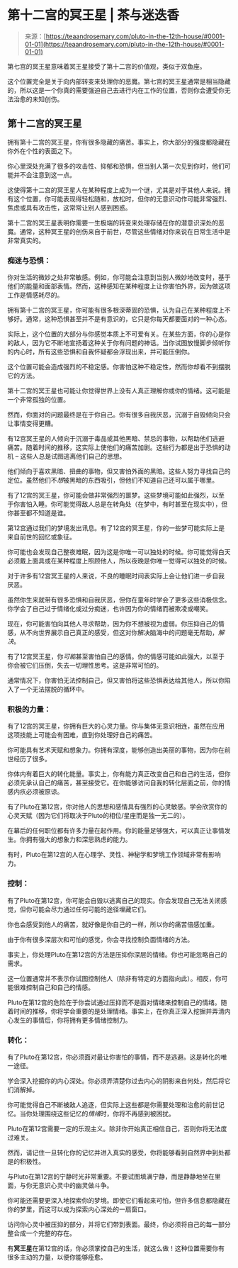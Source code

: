 <!--yml

分类：未分类

日期：2024-06-12 18:22:43

-->

# 第十二宫的冥王星 | 茶与迷迭香

> 来源：[https://teaandrosemary.com/pluto-in-the-12th-house/#0001-01-01](https://teaandrosemary.com/pluto-in-the-12th-house/#0001-01-01)

第七宫的冥王星意味着冥王星接受了第十二宫的价值观，类似于双鱼座。

这个位置完全是关于向内部转变来处理你的恶魔。第七宫的冥王星通常是相当隐藏的，所以这是一个你真的需要强迫自己去进行内在工作的位置，否则你会遭受你无法治愈的未知创伤。

## 第十二宫的冥王星

拥有第十二宫的冥王星，你有很多隐藏的痛苦。事实上，你大部分的强度都隐藏在你外在个性的表面之下。

你心里深处充满了很多的攻击性、抑郁和恐惧，但当别人第一次见到你时，他们可能并不会注意到这一点。

这使得第十二宫的冥王星人在某种程度上成为一个谜，尤其是对于其他人来说。拥有这个位置，你可能表现得轻松随和，放松时，但你的无意识动作可能非常强烈、焦虑或具有攻击性，这常常让别人感到困惑。

第十二宫的冥王星表明你需要一生极端的转变来处理存储在你的潜意识深处的恶魔。通常，这种冥王星的创伤来自于前世，尽管这些情绪对你来说在日常生活中是非常真实的。

### 痴迷与恐惧：

你对生活的微妙之处非常敏感。例如，你可能会注意到当别人微妙地改变时，基于他们的能量和面部表情。然而，这种感知在某种程度上让你害怕外界，因为做这项工作是情感耗尽的。

拥有第十二宫的冥王星，你可能有很多根深蒂固的恐惧，认为自己在某种程度上不够好。通常，这种恐惧甚至并不是有意识的，它只是你每天都要面对的一种心态。

实际上，这个位置的大部分与你感觉本质上不可爱有关。在某些方面，你的心是你的敌人，因为它不断地宣扬着这种关于你有问题的神话。当你试图放慢脚步倾听你的内心时，所有这些恐惧和自我怀疑都会浮现出来，并可能压倒你。

这个位置可能会造成强烈的不稳定感。你害怕这种不稳定性，然而你却看不到摆脱它的方法。

第十二宫的冥王星也可能让你觉得世界上没有人真正理解你或你的情绪。这可能是一个非常孤独的位置。

然而，你面对的问题最终是在于你自己。你有很多自我厌恶，沉溺于自毁倾向只会让事情变得更糟。

有12宫冥王星的人倾向于沉溺于毒品或其他黑暗、禁忌的事物，以帮助他们逃避痛苦。随着时间的推移，这实际上使他们的痛苦加剧。这些行为都是出于恐惧的动机 – 这些人总是试图逃离他们自己的思想。

他们倾向于喜欢黑暗、扭曲的事物，但又害怕外面的黑暗。这些人努力寻找自己的定位。虽然他们不*想*被黑暗的东西吸引，但他们不知道自己还可以属于哪里。

有了12宫的冥王星，你可能会做非常强烈的噩梦。这些梦境可能如此强烈，以至于你害怕入睡。你可能觉得敌人总是在转角处（在梦中，有时甚至在现实中），但你甚至都不知道是谁。

第12宫通过我们的梦境发出讯息。有了12宫的冥王星，你的一些梦可能实际上是来自前世的回忆或象征。

你可能也会发现自己整夜难眠，因为这是你唯一可以独处的时候。你可能觉得白天必须戴上面具或在某种程度上照顾他人，所以夜晚是你唯一觉得可以独处的时候。

对于许多有12宫冥王星的人来说，不良的睡眠时间表实际上会让他们进一步自我厌恶。

虽然你生来就带有很多恐惧和自我厌恶，但你在童年时学会了更多这些消极信念。你学会了自己过于情绪化或过分痴迷，也许因为你的情绪而被欺凌或嘲笑。

现在，你可能害怕向其他人寻求帮助，因为你不想被视为虚弱。你压抑自己的情感，从不向世界展示自己真正的感受，但这对你解决脑海中的问题毫无帮助，*解决*。

有了12宫冥王星，你*可能*甚至害怕自己的感情。你的情感可能如此强大，以至于你会被它们压倒，失去一切理性思考。这是非常可怕的。

通常情况下，你害怕无法控制自己，但又害怕将这些恐惧表达给其他人，所以你陷入了一个无法摆脱的循环中。

### 积极的力量：

有了12宫的冥王星，你拥有巨大的心灵力量。你与集体无意识相连，虽然在应用这项技能上可能会有困难，直到你处理好自己的痛苦。

你可能具有艺术天赋和想象力。你拥有深度，能够创造出美丽的事物，因为你在前世经历了很多。

你体内有着巨大的转化能量。事实上，你有能力真正改变自己和自己的生活，但你必须先承认自己的痛苦，甚至接受它。在你能够访问自我的转化层面之前，你的情感内疚必须被原谅。

有了Pluto在第12宫，你对他人的思想和感情具有强烈的心灵敏感。学会欣赏你的心灵天赋（因为它们将取决于Pluto的相位/星座而是独一无二的）。

在幕后的任何职位都有许多力量在起作用。你的能量足够强大，可以真正让事情发生。你拥有强大的想象力和深思熟虑的能力。

有时，Pluto在第12宫的人在心理学、灵性、神秘学和梦境工作领域非常有影响力。

### 控制：

有了Pluto在第12宫，你可能会自毁以逃离自己的现实。你会发现自己无法关闭感觉，但你可能会尽力通过任何可能的途径埋藏它们。

你也会感受到他人的痛苦，就好像是你自己的一样，所以你的痛苦倍感加重。

由于你有很多深层次和可怕的感觉，你会寻找控制负面情绪的方法。

事实上，你处理Pluto在第12宫的方法是压抑你深层的情绪。你也可能忽略自己的需求。

这一位置通常并不表示你试图控制他人（除非有特定的方面指向此）。相反，你可能很难控制自己和自己的情感。

Pluto在第12宫的危险在于你尝试通过压抑而不是面对情绪来控制自己的情绪。随着时间的推移，你将学会重要的是处理情绪。事实上，在你真正深入挖掘并弄清内心发生的事情后，你将拥有更多情绪控制力。

### 转化：

有了Pluto在第12宫，你必须面对最让你害怕的事情，而不是逃避。这是转化的唯一途径。

学会深入挖掘你的内心深处。你必须弄清楚你过去内心的阴影来自何处，然后将它们消解掉。

你可能觉得自己不断被敌人追逐，但实际上这些都是你需要处理和治愈的前世记忆。当你处理围绕这些记忆的*情绪*时，你将不再感到被困扰。

Pluto在第12宫需要一定的乐观主义。除非你开始真正相信自己，否则你将无法度过难关。

然而，请记住一旦转化你的记忆并进入真实的感受，你将能够看到自然界中到处都是的积极性。

与Pluto在第12宫的宁静时光非常重要。不要试图填满宁静，而是静静地坐在里面，与你无意识心灵中的幽灵做斗争。

你可能还需要更深入地探索你的梦境。即使它们看起来可怕，但许多信息都隐藏在你的梦里，而这可以成为探索内心深处的一扇窗口。

访问你心灵中被压抑的部分，并将它们带到表面。最终，你必须将自己的每一部分整合成一个完整的存在。

有**冥王星**在第12宫的话，你必须掌控自己的生活，就这么做！这种位置需要你有很多主动的力量，以便你能够痊愈。
